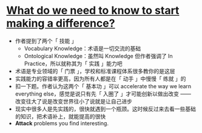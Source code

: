 # [What do we need to know to start making a difference?](https://linus.coffee/note/knowledge/)

- 作者提到了两个「 技能 」
  - Vocabulary Knowledge：术语是一切交流的基础
  - Ontological Knowledge：虽然叫 Knowledge 但作者强调了 In Practice，所以就称其为「 实践 」能力吧
- 术语是专业领域的「 门票 」，学校和标准课程体系很多教你的是这层
- 实践能力的容错率更高，因为所有人都是在「 动手 」中慢慢「 练就 」的
- 扣一下题。作者认为这两个「 基本功 」可以 accelerate the way we learn everything else，感觉是说只有先「 入圈了 」才可能创新以做出改变 —— 改变往大了说是改变世界往小了说就是让自己进步
- 现实中很多人是先实践的，很快就遇到一个瓶颈。这时候反过来去看一些基础的知识，把术语补上，就能提高的很快
- **Attack** problems you find interesting.
